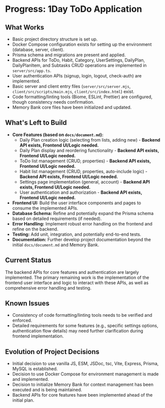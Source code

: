 # Progress: 1Day ToDo Application

## What Works

- Basic project directory structure is set up.
- Docker Compose configuration exists for setting up the environment (database, server, client).
- Prisma schema and migrations are present and applied.
- Backend APIs for ToDo, Habit, Category, UserSettings, DailyPlan, DailyPlanItem, and Subtasks CRUD operations are implemented in `server/src/app.ts`.
- User authentication APIs (signup, login, logout, check-auth) are implemented.
- Basic server and client entry files (`server/src/server.mjs`, `client/src/scripts/main.mjs`, `client/src/index.html`) exist.
- Code formatting/linting tools (Biome, ESLint, Prettier) are configured, though consistency needs confirmation.
- Memory Bank core files have been initialized and updated.

## What's Left to Build

- **Core Features (based on `docs/document.md`):**
    - Daily Plan creation logic (selecting from lists, adding new) - **Backend API exists, Frontend UI/Logic needed.**
    - Daily Plan display and reordering functionality - **Backend API exists, Frontend UI/Logic needed.**
    - ToDo list management (CRUD, properties) - **Backend API exists, Frontend UI/Logic needed.**
    - Habit list management (CRUD, properties, auto-include logic) - **Backend API exists, Frontend UI/Logic needed.**
    - Settings page implementation (general, account) - **Backend API exists, Frontend UI/Logic needed.**
    - User authentication and authorization - **Backend API exists, Frontend UI/Logic needed.**
- **Frontend UI:** Build the user interface components and pages to consume the implemented APIs.
- **Database Schema:** Refine and potentially expand the Prisma schema based on detailed requirements (if needed).
- **Error Handling:** Implement robust error handling on the frontend and refine on the backend.
- **Testing:** Add unit, integration, and potentially end-to-end tests.
- **Documentation:** Further develop project documentation beyond the initial `docs/document.md` and Memory Bank.

## Current Status

The backend APIs for core features and authentication are largely implemented. The primary remaining work is the implementation of the frontend user interface and logic to interact with these APIs, as well as comprehensive error handling and testing.

## Known Issues

- Consistency of code formatting/linting tools needs to be verified and enforced.
- Detailed requirements for some features (e.g., specific settings options, authentication flow details) may need further clarification during frontend implementation.

## Evolution of Project Decisions

- Initial decision to use vanilla JS, ESM, JSDoc, tsc, Vite, Express, Prisma, MySQL is established.
- Decision to use Docker Compose for environment management is made and implemented.
- Decision to initialize Memory Bank for context management has been executed and is being maintained.
- Backend APIs for core features have been implemented ahead of the initial plan.

